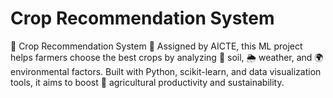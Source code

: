 # Crop Recommendation System 
🌾 Crop Recommendation System 🌱 Assigned by AICTE, this ML project helps farmers choose the best crops by analyzing 🧪 soil, 🌦️ weather, and 🌍 environmental factors. Built with Python, scikit-learn, and data visualization tools, it aims to boost 🌱 agricultural productivity and sustainability.
